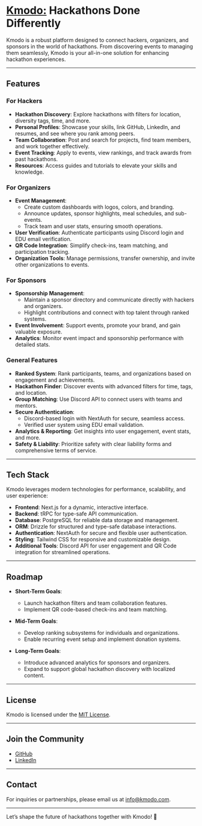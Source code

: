 # [Kmodo:](https://www.kmodo.org) Hackathons Done Differently

Kmodo is a robust platform designed to connect hackers, organizers, and sponsors in the world of hackathons. From discovering events to managing them seamlessly, Kmodo is your all-in-one solution for enhancing hackathon experiences.

---

## Features

### For Hackers
- **Hackathon Discovery**: Explore hackathons with filters for location, diversity tags, time, and more.  
- **Personal Profiles**: Showcase your skills, link GitHub, LinkedIn, and resumes, and see where you rank among peers.  
- **Team Collaboration**: Post and search for projects, find team members, and work together effectively.  
- **Event Tracking**: Apply to events, view rankings, and track awards from past hackathons.  
- **Resources**: Access guides and tutorials to elevate your skills and knowledge.

### For Organizers
- **Event Management**:  
  - Create custom dashboards with logos, colors, and branding.  
  - Announce updates, sponsor highlights, meal schedules, and sub-events.  
  - Track team and user stats, ensuring smooth operations.  
- **User Verification**: Authenticate participants using Discord login and EDU email verification.  
- **QR Code Integration**: Simplify check-ins, team matching, and participation tracking.  
- **Organization Tools**: Manage permissions, transfer ownership, and invite other organizations to events.

### For Sponsors
- **Sponsorship Management**:  
  - Maintain a sponsor directory and communicate directly with hackers and organizers.  
  - Highlight contributions and connect with top talent through ranked systems.  
- **Event Involvement**: Support events, promote your brand, and gain valuable exposure.  
- **Analytics**: Monitor event impact and sponsorship performance with detailed stats.

### General Features
- **Ranked System**: Rank participants, teams, and organizations based on engagement and achievements.  
- **Hackathon Finder**: Discover events with advanced filters for time, tags, and location.  
- **Group Matching**: Use Discord API to connect users with teams and mentors.  
- **Secure Authentication**:  
  - Discord-based login with NextAuth for secure, seamless access.  
  - Verified user system using EDU email validation.  
- **Analytics & Reporting**: Get insights into user engagement, event stats, and more.  
- **Safety & Liability**: Prioritize safety with clear liability forms and comprehensive terms of service.

---

## Tech Stack

Kmodo leverages modern technologies for performance, scalability, and user experience:

- **Frontend**: Next.js for a dynamic, interactive interface.  
- **Backend**: tRPC for type-safe API communication.  
- **Database**: PostgreSQL for reliable data storage and management.  
- **ORM**: Drizzle for structured and type-safe database interactions.  
- **Authentication**: NextAuth for secure and flexible user authentication.  
- **Styling**: Tailwind CSS for responsive and customizable design.  
- **Additional Tools**: Discord API for user engagement and QR Code integration for streamlined operations.  

---

## Roadmap

- **Short-Term Goals**:  
  - Launch hackathon filters and team collaboration features.  
  - Implement QR code-based check-ins and team matching.  

- **Mid-Term Goals**:  
  - Develop ranking subsystems for individuals and organizations.  
  - Enable recurring event setup and implement donation systems.  

- **Long-Term Goals**:  
  - Introduce advanced analytics for sponsors and organizers.  
  - Expand to support global hackathon discovery with localized content.  

---


## License

Kmodo is licensed under the [MIT License](LICENSE).

---

## Join the Community

- [GitHub](#https://github.com/kmodo-org/)  
- [LinkedIn](#soon..)  

---

## Contact

For inquiries or partnerships, please email us at [info@kmodo.com](mailto:admin@kmodo.org).  

---

Let’s shape the future of hackathons together with Kmodo! 🚀

